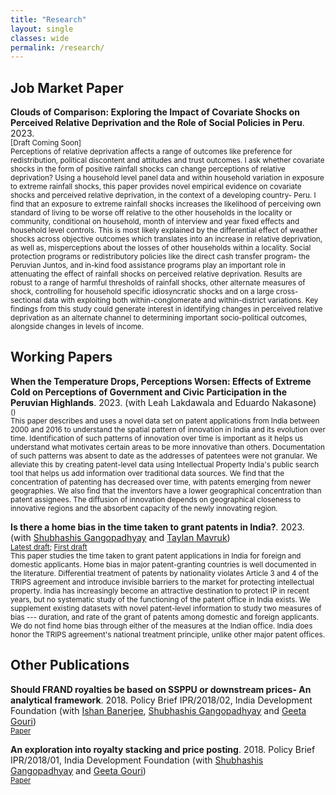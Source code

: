 ```yaml
---
title: "Research"
layout: single
classes: wide
permalink: /research/
---
```


## Job Market Paper

**Clouds of Comparison: Exploring the Impact of Covariate Shocks on Perceived Relative Deprivation and the Role of Social Policies in Peru**. 2023.
<br/><small>[Draft Coming Soon]</small><br>
<small>
Perceptions of relative deprivation affects a range of outcomes like preference for redistribution, political
discontent and attitudes and trust outcomes. I ask whether covariate shocks in the form of positive rainfall
shocks can change perceptions of relative deprivation? Using a household level panel data and within
household variation in exposure to extreme rainfall shocks, this paper provides novel empirical evidence
on covariate shocks and perceived relative deprivation, in the context of a developing country- Peru. I find
that an exposure to extreme rainfall shocks increases the likelihood of perceiving own standard of living
to be worse off relative to the other households in the locality or community, conditional on household,
month of interview and year fixed effects and household level controls. This is most likely explained
by the differential effect of weather shocks across objective outcomes which translates into an increase
in relative deprivation, as well as, misperceptions about the losses of other households within a locality.
Social protection programs or redistributory policies like the direct cash transfer program- the Peruvian
Juntos, and in-kind food assistance programs play an important role in attenuating the effect of rainfall
shocks on perceived relative deprivation. Results are robust to a range of harmful thresholds of rainfall
shocks, other alternate measures of shock, controlling for household specific idiosyncratic shocks and on
a large cross-sectional data with exploiting both within-conglomerate and within-district variations. Key
findings from this study could generate interest in identifying changes in perceived relative deprivation as
an alternate channel to determining important socio-political outcomes, alongside changes in levels of income.
</small>

## Working Papers
**When the Temperature Drops, Perceptions Worsen: Effects of Extreme Cold on Perceptions of Government and Civic Participation in the Peruvian Highlands**. 2023. (with Leah Lakdawala and Eduardo Nakasone)
<br/><small>()</small><br>
<small>
This paper describes and uses a novel data set on patent applications from India between 2000 and 2016 to understand the spatial pattern of innovation in India and its evolution over time. Identification of such patterns of innovation over time is important as it helps us understand what motivates certain areas to be more innovative than others. Documentation of such patterns was absent to date as the addresses of patentees were not granular. We alleviate this by creating patent-level data using Intellectual Property India's public search tool that helps us add information over traditional data sources. We find that the concentration of patenting has decreased over time, with patents emerging from newer geographies. We also find that the inventors have a lower geographical concentration than patent assignees. The diffusion of innovation depends on geographical closeness to innovative regions and the absorbent capacity of the newly innovating region.
</small>

**Is there a home bias in the time taken to grant patents in India?**. 2023.
(with [Shubhashis Gangopadhyay](https://www.idfresearch.org/team) and [Taylan Mavruk](https://www.gu.se/en/about/find-staff/taylanmavruk))
<br/><small>[Latest draft](http://ssrn.com/abstract=3403293); [First draft](https://satyaki4.github.io/files/grant_lag_draft_2019.pdf)</small><br>
<small>
This paper studies the time taken to grant patent applications in India for foreign and domestic applicants. Home bias in major patent-granting countries is well documented in the literature. Differential treatment of patents by nationality violates Article 3 and 4 of the TRIPS agreement and introduce invisible barriers to the market for protecting intellectual property. India has increasingly become an attractive destination to protect IP in recent years, but no systematic study of the functioning of the patent office in India exists. We supplement existing datasets with novel patent-level information to study two measures of bias --- duration, and rate of the grant of patents among domestic and foreign applicants. We do not find home bias through either of the measures at the Indian office. India does honor the TRIPS agreement's national treatment principle, unlike other major patent offices.
</small>

## Other Publications

**Should FRAND royalties be based on SSPPU or downstream prices- An analytical framework**. 2018. Policy Brief IPR/2018/02, India Development Foundation
(with [Ishan Banerjee](https://twitter.com/ishanbanerjee?lang=en), [Shubhashis Gangopadhyay](https://www.idfresearch.org/team) and [Geeta Gouri](https://www.idfresearch.org/team))
<br/><small>[Paper](https://idfresearch.org/uploads/academic_papers/1628177104_Should%20FRAND%20royalties%20be%20based%20on%20SSPPU%20or%20downstream%20prices.pdf)</small><br>

**An exploration into royalty stacking and price posting**. 2018. Policy Brief IPR/2018/01, India Development Foundation
(with [Shubhashis Gangopadhyay](https://www.idfresearch.org/team) and [Geeta Gouri](https://www.idfresearch.org/team))
<br/><small>[Paper](https://idfresearch.org/uploads/academic_papers/1628176956_An%20Exploration%20into%20Royalty%20Stacking%20and%20Price%20Posting.pdf)</small><br>
